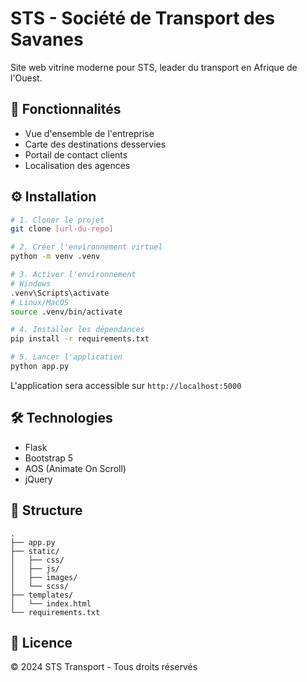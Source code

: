 # STS - Société de Transport des Savanes

Site web vitrine moderne pour STS, leader du transport en Afrique de l'Ouest.

## 🚀 Fonctionnalités

- Vue d'ensemble de l'entreprise
- Carte des destinations desservies
- Portail de contact clients
- Localisation des agences

## ⚙️ Installation

```bash
# 1. Cloner le projet
git clone [url-du-repo]

# 2. Créer l'environnement virtuel
python -m venv .venv

# 3. Activer l'environnement
# Windows
.venv\Scripts\activate
# Linux/MacOS
source .venv/bin/activate

# 4. Installer les dépendances
pip install -r requirements.txt

# 5. Lancer l'application
python app.py
```

L'application sera accessible sur `http://localhost:5000`

## 🛠 Technologies

- Flask
- Bootstrap 5
- AOS (Animate On Scroll)
- jQuery

## 📁 Structure

```
.
├── app.py
├── static/
│   ├── css/
│   ├── js/
│   ├── images/
│   └── scss/
├── templates/
│   └── index.html
└── requirements.txt
```

## 📝 Licence

© 2024 STS Transport - Tous droits réservés
